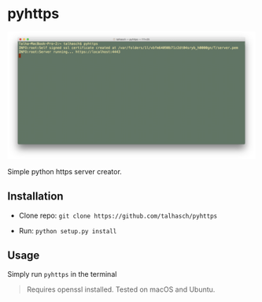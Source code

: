 # pyhttps

![screenshot](screenshot.png)

Simple python https server creator.

## Installation

- Clone repo: `git clone https://github.com/talhasch/pyhttps`

- Run: `python setup.py install`

## Usage

Simply run `pyhttps` in the terminal

> Requires openssl installed. Tested on macOS and Ubuntu.
